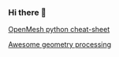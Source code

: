 ### Hi there 👋

<!--
**zishun/zishun** is a ✨ _special_ ✨ repository because its `README.md` (this file) appears on your GitHub profile.

Here are some ideas to get you started:

- 🔭 I’m currently working on ...
- 🌱 I’m currently learning ...
- 👯 I’m looking to collaborate on ...
- 🤔 I’m looking for help with ...
- 💬 Ask me about ...
- 📫 How to reach me: ...
- 😄 Pronouns: ...
- ⚡ Fun fact: ...
-->


[OpenMesh python cheat-sheet](https://gist.github.com/zishun/0ba4f7925a1cd1ece890eb4dee4cd81e)

[Awesome geometry processing](https://github.com/zishun/Awesome-geometry-processing/)
